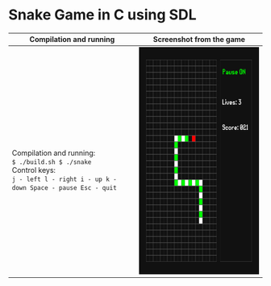 # Snake Game in C using SDL

| Compilation and running |  Screenshot from the game |
| --- | --- |
| <br><br> Compilation and running: <br> ``` $ ./build.sh $ ./snake ``` <br> Control keys: <br> ``` j - left l - right i - up k - down Space - pause Esc - quit ``` | <img src="Screenshot.png" alt="Screenshot" width="425" height="450"> |

